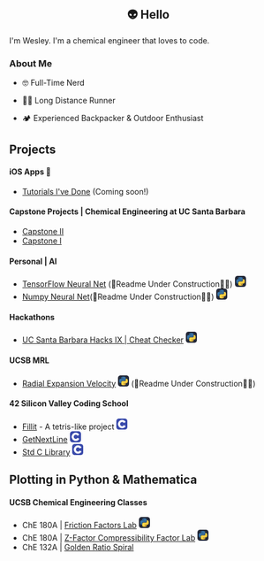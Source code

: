 ## <div align="center"> 👽 Hello 
I'm Wesley. I'm a chemical engineer that loves to code. 

### About Me  
  
- 🤓 Full-Time Nerd  
  
- 🏃‍♂️ Long Distance Runner  
  
- 🏕️ Experienced Backpacker & Outdoor Enthusiast  
  
## Projects

#### iOS Apps 📱
 - [Tutorials I've Done]() (Coming soon!) 

#### Capstone Projects | Chemical Engineering at UC Santa Barbara 
 - [Capstone II](https://github.com/wesleyZero/capstone_II/tree/main)
 - [Capstone I](https://github.com/wesleyZero/ChE_Capstone/blob/newBranch/README.md)

#### Personal | AI
- [TensorFlow Neural Net](https://github.com/wesleyZero/tensorflow_neural_net) (🚧Readme Under Construction👷‍♂️) <img src="./icons/Python-Dark.svg" width="20">
- [Numpy Neural Net](https://github.com/wesleyZero/numpy_neural_net)(🚧Readme Under Construction👷‍♂️) <img src="./icons/Python-Dark.svg" width="20">

#### Hackathons
- [UC Santa Barbara Hacks IX | Cheat Checker](https://github.com/wesleyZero/ucsb_hacks_ix) <img src="./icons/Python-Dark.svg" width="20">

#### UCSB MRL
- [Radial Expansion Velocity](https://github.com/wesleyZero/Radial_Expansion_Velocity_UCSB-MRL) <img src="./icons/Python-Dark.svg" width="20"> (🚧Readme Under Construction👷‍♂️)

#### 42 Silicon Valley Coding School
- [Fillit](https://github.com/wesleyZero/fillit_42SiliconValley) - A tetris-like project <img src="./icons/C.svg" width="20">  
- [GetNextLine](https://github.com/wesleyZero/Get_Next_Line_42SiliconValley) <img src="./icons/C.svg" width="20">  
- [Std C Library](https://github.com/wesleyZero/Std_C_Library_42SiliconValley) <img src="./icons/C.svg" width="20">  

## Plotting in Python & Mathematica 
#### UCSB Chemical Engineering Classes
- ChE 180A | [Friction Factors Lab](https://github.com/wesleyZero/FrictionFactors_UCSB-ChE) <img src="./icons/Python-Dark.svg" width="20">
- ChE 180A | [Z-Factor Compressibility Factor Lab](https://github.com/wesleyZero/Z_Factors_UCSB-ChE) <img src="./icons/Python-Dark.svg" width="20">
- ChE 132A | [Golden Ratio Spiral](https://github.com/wesleyZero/GoldenRatio_Mathematica_UCSB-ChE)



